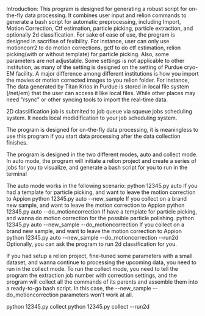 Introduction:
This program is designed for generating a robust script for on-the-fly data processing.
It combines user input and relion commands to generate a bash script for automatic preprocessing, including Import, Motion Correction, Ctf estimation, particle picking, particle extraction, and optionally 2d classification.
For sake of ease of use, the program is designed in sacrifise of fexibility. For instance, user can only use motioncorr2 to do motion corrections, gctf  to do ctf estimation, relion picking(with or without template) for particle picking. Also, some parameters are not adjustable.
Some settings is not applicable to other institution, as many of the setting is designed on the setting of Purdue cryo-EM facility.
A major difference among different institutions is how you import the  movies or motion corrected images to you relion folder.
For instance, The data generated by Titan Krios in Purdue is stored in local file system (/net/em) that the user can access it like local files. While other places may need  "rsync" or other syncing tools to import the real-time data.

2D classiification job is submited to job queue via squeue jobs scheduling system. It needs local modidification to your job scheduling system.

The program is designed for on-the-fly data processing, it is meaningless to use this program if you start data processing after the data collection finishes.

The program is designed in the two different modes, auto and collect mode.
In auto mode, the program will initiate a relion project and create a series of jobs for you to visualize, and generate a bash script for you to run in the terminal

The auto mode works in the following scenario:
python 12345.py auto
    If you had a template for particle picking, and want to leave the motion correction to Appion
python 12345.py auto --new_sample
    If you collect on a brand new sample, and want to leave the motion correction to Appion
python 12345.py auto --do_motioncorrection
    If have a template for particle picking, and wanna do motion correction for the possible particle polishing.
python 12345.py auto --new_sample --do_motioncorrection
    If you collect on a brand new sample, and want to leave the motion correction to Appion
python 12345.py auto --new_sample --do_motioncorrection --run2d
    Optionally, you can ask the program to run 2d classification for you.

If you had setup a relion project, fine-tuned some parameters with a small dataset, and wanna continue to processing the upcoming data, you need to run in the collect mode.
To run the collect mode, you need to tell the program the extraction job number with  correction settings, and the program will collect all the commands of its parents and assemble them into a ready-to-go bash script.
In this case, the --new_sample --do_motioncorrection parameters won't work at all.

python 12345.py collect 
python 12345.py collect --run2d
